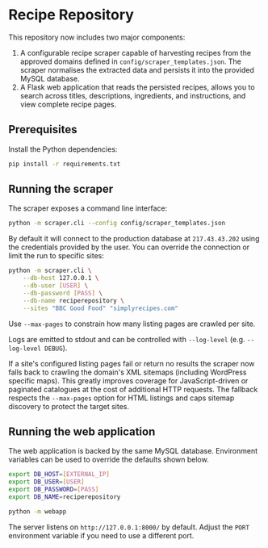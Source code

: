 # Recipe Repository

This repository now includes two major components:

1. A configurable recipe scraper capable of harvesting recipes from the
   approved domains defined in `config/scraper_templates.json`. The scraper
   normalises the extracted data and persists it into the provided MySQL
   database.
2. A Flask web application that reads the persisted recipes, allows you to
   search across titles, descriptions, ingredients, and instructions, and view
   complete recipe pages.

## Prerequisites

Install the Python dependencies:

```bash
pip install -r requirements.txt
```

## Running the scraper

The scraper exposes a command line interface:

```bash
python -m scraper.cli --config config/scraper_templates.json
```

By default it will connect to the production database at `217.43.43.202`
using the credentials provided by the user. You can override the connection or
limit the run to specific sites:

```bash
python -m scraper.cli \
    --db-host 127.0.0.1 \
    --db-user [USER] \
    --db-password [PASS] \
    --db-name reciperepository \
    --sites "BBC Good Food" "simplyrecipes.com"
```

Use `--max-pages` to constrain how many listing pages are crawled per site.

Logs are emitted to stdout and can be controlled with `--log-level` (e.g.
`--log-level DEBUG`).

If a site's configured listing pages fail or return no results the scraper now
falls back to crawling the domain's XML sitemaps (including WordPress specific
maps). This greatly improves coverage for JavaScript-driven or paginated
catalogues at the cost of additional HTTP requests. The fallback respects the
`--max-pages` option for HTML listings and caps sitemap discovery to protect the
target sites.

## Running the web application

The web application is backed by the same MySQL database. Environment
variables can be used to override the defaults shown below.

```bash
export DB_HOST=[EXTERNAL_IP]
export DB_USER=[USER]
export DB_PASSWORD=[PASS]
export DB_NAME=reciperepository

python -m webapp
```

The server listens on `http://127.0.0.1:8000/` by default. Adjust the `PORT`
environment variable if you need to use a different port.
